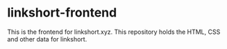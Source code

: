 # linkshort-frontend
This is the frontend for linkshort.xyz. This repository holds the HTML, CSS and other data for linkshort.

